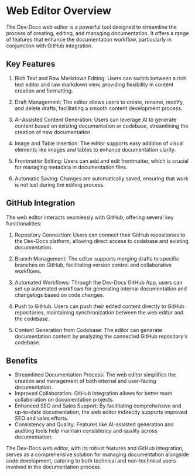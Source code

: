

  # Web Editor Overview

The Dev-Docs web editor is a powerful tool designed to streamline the process of creating, editing, and managing documentation. It offers a range of features that enhance the documentation workflow, particularly in conjunction with GitHub integration.

## Key Features

1. Rich Text and Raw Markdown Editing: Users can switch between a rich text editor and raw markdown view, providing flexibility in content creation and formatting.

2. Draft Management: The editor allows users to create, rename, modify, and delete drafts, facilitating a smooth content development process.

3. AI-Assisted Content Generation: Users can leverage AI to generate content based on existing documentation or codebase, streamlining the creation of new documentation.

4. Image and Table Insertion: The editor supports easy addition of visual elements like images and tables to enhance documentation clarity.

5. Frontmatter Editing: Users can add and edit frontmatter, which is crucial for managing metadata in documentation files.

6. Automatic Saving: Changes are automatically saved, ensuring that work is not lost during the editing process.

## GitHub Integration

The web editor interacts seamlessly with GitHub, offering several key functionalities:

1. Repository Connection: Users can connect their GitHub repositories to the Dev-Docs platform, allowing direct access to codebase and existing documentation.

2. Branch Management: The editor supports merging drafts to specific branches on GitHub, facilitating version control and collaborative workflows.

3. Automated Workflows: Through the Dev-Docs GitHub App, users can set up automated workflows for generating internal documentation and changelogs based on code changes.

4. Push to GitHub: Users can push their edited content directly to GitHub repositories, maintaining synchronization between the web editor and the codebase.

5. Content Generation from Codebase: The editor can generate documentation content by analyzing the connected GitHub repository's codebase.

## Benefits

- Streamlined Documentation Process: The web editor simplifies the creation and management of both internal and user-facing documentation.
- Improved Collaboration: GitHub integration allows for better team collaboration on documentation projects.
- Enhanced SEO and Sales Support: By facilitating comprehensive and up-to-date documentation, the web editor indirectly supports improved SEO and sales efforts.
- Consistency and Quality: Features like AI-assisted generation and auditing tools help maintain consistency and quality across documentation.

The Dev-Docs web editor, with its robust features and GitHub integration, serves as a comprehensive solution for managing documentation alongside code development, catering to both technical and non-technical users involved in the documentation process.

  